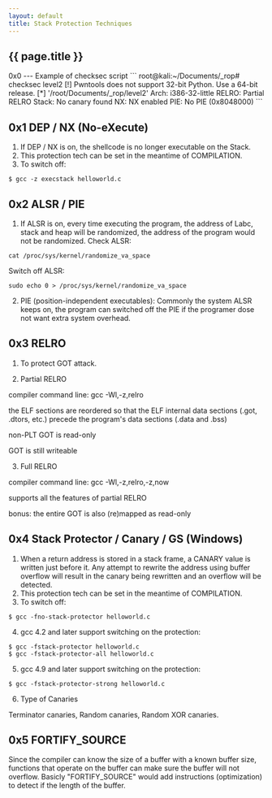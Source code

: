 ```yaml
---
layout: default
title: Stack Protection Techniques
---
```


<h2>{{ page.title }}</h2>
0x0
---
Example of checksec script
```
root@kali:~/Documents/_rop# checksec level2
[!] Pwntools does not support 32-bit Python.  Use a 64-bit release.
[*] '/root/Documents/_rop/level2'
    Arch:     i386-32-little
    RELRO:    Partial RELRO
    Stack:    No canary found
    NX:       NX enabled
    PIE:      No PIE (0x8048000)
```


0x1 DEP / NX (No-eXecute)
---
1. If DEP / NX is on, the shellcode is no longer executable on the Stack. 
2. This protection tech can be set in the meantime of COMPILATION.
3. To switch off: 
```
$ gcc -z execstack helloworld.c
```

0x2 ALSR / PIE 
---
1. If ALSR is on, every time executing the program, the address of Labc, stack and heap will be randomized, the address of the program would not be randomized.
Check ALSR:
```
cat /proc/sys/kernel/randomize_va_space
```

Switch off ALSR:
```
sudo echo 0 > /proc/sys/kernel/randomize_va_space
```
2. PIE (position-independent executables): Commonly the system ALSR keeps on, the program can switched off the PIE if the programer dose not want extra system overhead.

0x3 RELRO
---
1. To protect GOT attack. 

2. Partial RELRO

compiler command line: gcc -Wl,-z,relro

the ELF sections are reordered so that the ELF internal data sections (.got, .dtors, etc.) precede the program's data sections (.data and .bss)

non-PLT GOT is read-only

GOT is still writeable

3. Full RELRO

compiler command line: gcc -Wl,-z,relro,-z,now

supports all the features of partial RELRO

bonus: the entire GOT is also (re)mapped as read-only

0x4 Stack Protector / Canary / GS (Windows)
---
1. When a return address is stored in a stack frame, a CANARY value is written just before it. Any attempt to rewrite the address using buffer overflow will result in the canary being rewritten and an overflow will be detected.
2. This protection tech can be set in the meantime of COMPILATION.
3. To switch off: 
```
$ gcc -fno-stack-protector helloworld.c
```
4. gcc 4.2 and later support switching on the protection:
```
$ gcc -fstack-protector helloworld.c
$ gcc -fstack-protector-all helloworld.c
```
5. gcc 4.9 and later support switching on the protection:
```
$ gcc -fstack-protector-strong helloworld.c
```
6. Type of Canaries

Terminator canaries, Random canaries, Random XOR canaries.

0x5 FORTIFY_SOURCE
---
Since the compiler can know the size of a buffer with a known buffer size, functions that operate on the buffer can make sure the buffer will not overflow. Basicly "FORTIFY_SOURCE" would add instructions (optimization) to detect if the length of the buffer.



